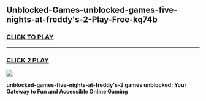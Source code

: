
## Unblocked-Games-unblocked-games-five-nights-at-freddy's-2-Play-Free-kq74b
<h3>
<a href="https://premium76.site?title=unblocked-games-five-nights-at-freddy's-2&ref=10A">CLICK TO PLAY</a></h3>
<hr>

<h3>
<a href="https://premium76.site?title=unblocked-games-five-nights-at-freddy's-2&ref=10A">CLICK 2 PLAY</a>
  
</h3>

<a href="https://premium76.site?title=unblocked-games-five-nights-at-freddy's-2&ref=10A"><img src="https://clearcache.store/games.png"></a>


**unblocked-games-five-nights-at-freddy's-2 games unblocked: Your Gateway to Fun and Accessible Online Gaming**
